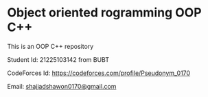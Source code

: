 # Object oriented rogramming OOP C++

This is an OOP C++ repository

Student Id: 21225103142 from BUBT

CodeForces Id: https://codeforces.com/profile/Pseudonym_0170

Email: shajjadshawon0170@gmail.com
